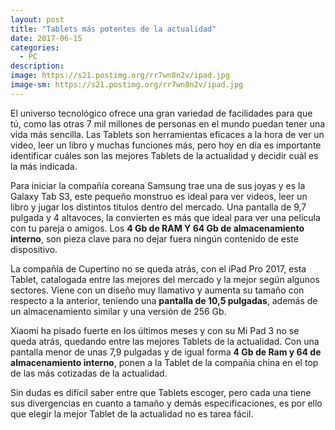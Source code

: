 ```yaml
---
layout: post
title: "Tablets más potentes de la actualidad"
date: 2017-06-15
categories:
  - PC
description: 
image: https://s21.postimg.org/rr7wn8n2v/ipad.jpg
image-sm: https://s21.postimg.org/rr7wn8n2v/ipad.jpg
---
```


<p>
El universo tecnológico ofrece una gran variedad de facilidades para que tú, como las otras 7 mil millones de personas en el mundo puedan tener una vida más sencilla. Las Tablets son herramientas eficaces a la hora de ver un video, leer un libro y muchas funciones más, pero hoy en día es importante identificar cuáles son las mejores Tablets de la actualidad y decidir cuál es la más indicada.
</p>

<p>
Para iniciar la compañía coreana Samsung trae una de sus joyas y es la Galaxy Tab S3, este pequeño monstruo es ideal para ver videos, leer un libro y jugar los distintos títulos dentro del mercado. Una pantalla de 9,7 pulgada y 4 altavoces, la convierten es más que ideal para ver una película con tu pareja o amigos. Los <strong>4 Gb de RAM Y 64 Gb de almacenamiento interno</strong>, son pieza clave para no dejar fuera ningún contenido de este dispositivo.
</p>

<p>La compañía de Cupertino no se queda atrás, con el iPad Pro 2017, esta Tablet, catalogada entre las mejores del mercado y la mejor según algunos sectores. Viene con un diseño muy llamativo y aumenta su tamaño con respecto a la anterior, teniendo una <strong>pantalla de 10,5 pulgadas</strong>, además de un almacenamiento similar y una versión de 256 Gb.
</p>

<p>Xiaomi ha pisado fuerte en los últimos meses y con su Mi Pad 3 no se queda atrás, quedando entre las mejores Tablets de la actualidad. Con una pantalla menor de unas 7,9 pulgadas y de igual forma <strong>4 Gb de Ram y 64 de almacenamiento interno</strong>, ponen a la Tablet de la compañia china en el top de las más cotizadas de la actualidad.
</p>

<p>Sin dudas es difícil saber entre que Tablets escoger, pero cada una tiene sus divergencias en cuanto a tamaño y demás especificaciones, es por ello que elegir la mejor Tablet de la actualidad no es tarea fácil.
</p>
